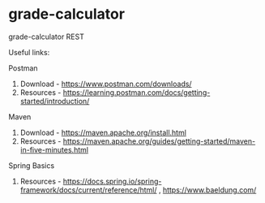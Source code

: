 # grade-calculator
grade-calculator REST

Useful links:

Postman
1. Download - https://www.postman.com/downloads/
2. Resources - https://learning.postman.com/docs/getting-started/introduction/

Maven
1. Download - https://maven.apache.org/install.html
2. Resources - https://maven.apache.org/guides/getting-started/maven-in-five-minutes.html

Spring Basics
1. Resources - https://docs.spring.io/spring-framework/docs/current/reference/html/ , https://www.baeldung.com/

